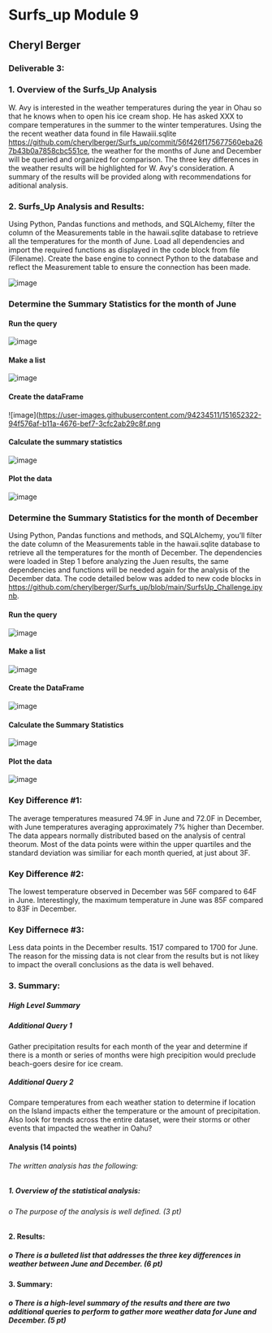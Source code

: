 # Surfs_up      Module 9

## Cheryl Berger

### Deliverable 3: 

### 1.	Overview of the Surfs_Up Analysis
W. Avy is interested in the weather temperatures during the year in Ohau so that he knows when to open his ice cream shop.  He has asked XXX to compare temperatures in the summer to the winter temperatures.  Using the the recent weather data found in file Hawaiii.sqlite https://github.com/cherylberger/Surfs_up/commit/56f426f175677560eba267b43b0a7858cbc551ce, the weather for the months of June and December will be queried and organized for comparison.  The three key differences in the weather results will be highlighted for W. Avy's consideration.  A summary of the results will be provided along with recommendations for aditional analysis. 

### 2.	Surfs_Up Analysis and Results: 

Using Python, Pandas functions and methods, and SQLAlchemy, filter the column of the Measurements table in the hawaii.sqlite database to retrieve all the temperatures for the month of June. Load all dependencies and import the required functions as displayed in the code block from file (Filename). Create the base engine to connect Python to the database and reflect the Measurement table to ensure the connection has been made. 

![image](https://user-images.githubusercontent.com/94234511/151652230-b1577202-8252-457b-a806-072910b02c20.png)

### Determine the Summary Statistics for the month of June

#### Run the query
![image](https://user-images.githubusercontent.com/94234511/151652256-41935932-67c9-458a-bf64-c474fe491d08.png)

#### Make a list
![image](https://user-images.githubusercontent.com/94234511/151652299-e988d0ea-1b1d-4dbb-8432-4d4a59a45d14.png)

#### Create the dataFrame
![image](https://user-images.githubusercontent.com/94234511/151652322-94f576af-b11a-4676-bef7-3cfc2ab29c8f.png

#### Calculate the summary statistics
![image](https://user-images.githubusercontent.com/94234511/151652333-23eb4565-6cf0-453f-8c5b-5bbb1a45c705.png)

#### Plot the data
![image](https://user-images.githubusercontent.com/94234511/151652344-a9ce6448-a123-4b5e-b47b-3a0f513b23f0.png)


### Determine the Summary Statistics for the month of December

Using Python, Pandas functions and methods, and SQLAlchemy, you’ll filter the date column of the Measurements table in the hawaii.sqlite database to retrieve all the temperatures for the month of December. The dependencies were loaded in Step 1 before analyzing the Juen results, the same dependencies and functions will be needed again for the analysis of the December data.  The code detailed below was added to new code blocks in https://github.com/cherylberger/Surfs_up/blob/main/SurfsUp_Challenge.ipynb.

#### Run the query
![image](https://user-images.githubusercontent.com/94234511/151652520-f5bfac51-0f3a-415c-b444-e3e613138f1c.png)

#### Make a list
![image](https://user-images.githubusercontent.com/94234511/151652534-a59b8813-39ac-49de-be4c-f7b8f075d910.png)

#### Create the DataFrame
![image](https://user-images.githubusercontent.com/94234511/151652547-4736bc2d-3f5b-461b-8c7d-33250efbc9af.png)

#### Calculate the Summary Statistics
![image](https://user-images.githubusercontent.com/94234511/151652569-b8300c0c-3e98-41fd-a8c9-0f0da55571cd.png)

#### Plot the data
![image](https://user-images.githubusercontent.com/94234511/151652583-e58972dd-f7fb-4dd4-9433-85fbe28161ff.png)

### Key Difference #1:  

The average temperatures measured 74.9F in June and 72.0F in December, with June temperatures averaging approximately 7% higher than December. The data appears normally distributed based on the analysis of central theorum.  Most of the data points were within the upper quartiles and the standard deviation was similiar for each month queried, at just about 3F.   


### Key Difference #2:  
The lowest temperature observed in December was 56F compared to 64F in June. Interestingly, the maximum temperature in June was 85F compared to 83F in December.  


### Key Differnece #3:  
Less data points in the December results. 1517 compared to 1700 for June. The reason for the missing data is not clear from the results but is not likey to impact the overall conclusions as the data is well behaved.    


### 3.	Summary: 

##### High Level Summary

##### Additional Query 1  
Gather precipitation results for each month of the year and determine if there is a month or series of months were high precipition would preclude beach-goers desire for ice cream.  

##### Additional Query 2  
Compare temperatures from each weather station to determine if location on the Island impacts either the temperature or the amount of precipitation.
Also look for trends across the entire dataset, were their storms or other events that impacted the weather in Oahu? 



#### Analysis (14 points)
###### The written analysis has the following:

##### 1.	Overview of the statistical analysis:
###### o	The purpose of the analysis is well defined. (3 pt)

#### 2.	Results:
##### o	There is a bulleted list that addresses the three key differences in weather between June and December. (6 pt)

#### 3.	Summary:
##### o	There is a high-level summary of the results and there are two additional queries to perform to gather more weather data for June and December. (5 pt)
